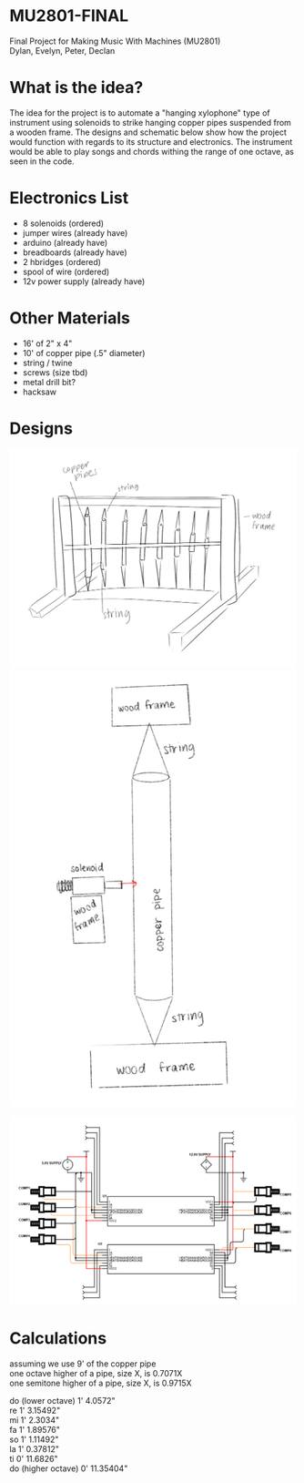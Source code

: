 # MU2801-FINAL
Final Project for Making Music With Machines (MU2801) <br>
Dylan, Evelyn, Peter, Declan

# What is the idea?
The idea for the project is to automate a "hanging xylophone" type of instrument using solenoids to strike hanging copper pipes suspended from a wooden frame. The designs and schematic below show how the project would function with regards to its structure and electronics. The instrument would be able to play songs and chords withing the range of one octave, as seen in the code.

# Electronics List
- 8 solenoids (ordered)
- jumper wires (already have)
- arduino (already have)
- breadboards (already have)
- 2 hbridges (ordered)
- spool of wire (ordered)
- 12v power supply (already have)

# Other Materials
- 16' of 2" x 4"
- 10' of copper pipe (.5" diameter)
- string / twine
- screws (size tbd)
- metal drill bit?
- hacksaw

# Designs

![Screenshot](designs/sketch0.jpg)
![Screenshot](designs/sketch1.png)

![Screenshot](designs/MU2801-Final-Project-Schematic.png)

# Calculations
assuming we use 9' of the copper pipe   
one octave higher of a pipe, size X, is 0.7071X  
one semitone higher of a pipe, size X, is 0.9715X  

do (lower octave)   1' 4.0572"  
re                  1' 3.15492"  
mi                  1' 2.3034"  
fa                  1' 1.89576"  
so                  1' 1.11492"  
la                  1' 0.37812"  
ti                  0' 11.6826"  
do (higher octave)  0' 11.35404"  

